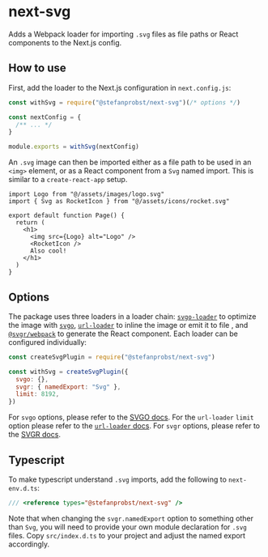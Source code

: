 # next-svg

Adds a Webpack loader for importing `.svg` files as file paths or React
components to the Next.js config.

## How to use

First, add the loader to the Next.js configuration in `next.config.js`:

```js
const withSvg = require("@stefanprobst/next-svg")(/* options */)

const nextConfig = {
  /** ... */
}

module.exports = withSvg(nextConfig)
```

An `.svg` image can then be imported either as a file path to be used in an
`<img>` element, or as a React component from a `Svg` named import. This is
similar to a `create-react-app` setup.

```tsx
import Logo from "@/assets/images/logo.svg"
import { Svg as RocketIcon } from "@/assets/icons/rocket.svg"

export default function Page() {
  return (
    <h1>
      <img src={Logo} alt="Logo" />
      <RocketIcon />
      Also cool!
    </h1>
  )
}
```

## Options

The package uses three loaders in a loader chain:
[`svgo-loader`](https://github.com/stefanprobst/svgo-loader) to optimize the
image with [`svgo`](https://github.com/svg/svgo),
[`url-loader`](https://github.com/webpack-contrib/url-loader) to inline the
image or emit it to file , and
[`@svgr/webpack`](https://github.com/gregberge/svgr/tree/master/packages/webpack)
to generate the React component. Each loader can be configured individually:

```js
const createSvgPlugin = require("@stefanprobst/next-svg")

const withSvg = createSvgPlugin({
  svgo: {},
  svgr: { namedExport: "Svg" },
  limit: 8192,
})
```

For `svgo` options, please refer to the
[SVGO docs](https://github.com/svg/svgo#what-it-can-do). For the `url-loader`
`limit` option please refer to the
[`url-loader` docs](https://github.com/webpack-contrib/url-loader#limit). For
`svgr` options, please refer to the
[SVGR docs](https://react-svgr.com/docs/options/).

## Typescript

To make typescript understand `.svg` imports, add the following to
`next-env.d.ts`:

```ts
/// <reference types="@stefanprobst/next-svg" />
```

Note that when changing the `svgr.namedExport` option to something other than
`Svg`, you will need to provide your own module declaration for `.svg` files.
Copy `src/index.d.ts` to your project and adjust the named export accordingly.
